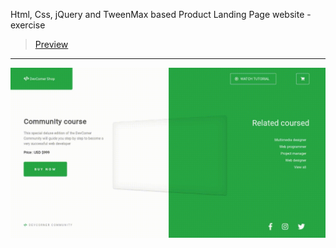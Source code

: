 Html, Css, jQuery and TweenMax based Product Landing Page website - exercise
> [Preview](https://r4nd3l.github.io/ProductLandingPage/)
---

![ProductLandingPage](https://github.com/r4nd3l/ProductLandingPage/blob/master/img/sample.gif)
